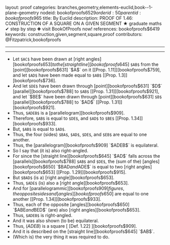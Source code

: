 layout: proof
categories: branches,geometry,elements-euclid,book--1-plane-geometry
nodeid: bookofproofs$6529
orderid: 50
parentid: bookofproofs$965
title: By Euclid
description: PROOF OF 1.46: CONSTRUCTION OF A SQUARE ON A GIVEN SEGMENT &#9733; graduate maths &#10004; step by step &#10010; visit BookOfProofs now!
references: bookofproofs$6419
keywords: construction,given,segment,square,proof
contributors: @Fitzpatrick,bookofproofs

---


---



* Let `$AC$` have been drawn at [right angles][bookofproofs$653] to the [straight line][bookofproofs$645] `$AB$` from the [point][bookofproofs$631] `$A$` on it [[Prop. 1.11]][bookofproofs$759], and let `$AD$` have been made equal to `$AB$` [[Prop. 1.3]][bookofproofs$736].
* And let `$DE$` have been drawn through [point][bookofproofs$631] `$D$` [parallel][bookofproofs$788] to `$AB$` [[Prop. 1.31]][bookofproofs$921], and let `$BE$` have been drawn through [point][bookofproofs$631] `$B$` [parallel][bookofproofs$788] to `$AD$` [[Prop. 1.31]][bookofproofs$921].
* Thus, `$ADEB$` is a [parallelogram][bookofproofs$909].
* Therefore, `$AB$` is equal to `$DE$`, and `$AD$` to `$BE$` [[Prop. 1.34]][bookofproofs$933].
* But, `$AB$` is equal to `$AD$`.
* Thus, the four (sides) `$BA$`, `$AD$`, `$DE$`, and `$EB$` are equal to one another.
* Thus, the [parallelogram][bookofproofs$909] `$ADEB$` is equilateral.
* So I say that (it is) also right-angled.
* For since the [straight line][bookofproofs$645] `$AD$` falls across the [parallels][bookofproofs$788] `$AB$` and `$DE$`, the (sum of the) [angles][bookofproofs$650] `$BAD$` and `$ADE$` is equal to two [right angles][bookofproofs$653] [[Prop. 1.29]][bookofproofs$915].
* But `$BAD$` (is a) [right angle][bookofproofs$653].
* Thus, `$ADE$` (is) also a [right angle][bookofproofs$653].
* And for [parallelogrammic][bookofproofs$909] figures, the opposite sides and [angles][bookofproofs$650] are equal to one another [[Prop. 1.34]][bookofproofs$933].
* Thus, each of the opposite [angles][bookofproofs$650] `$ABE$` and `$BED$` (are) also [right angles][bookofproofs$653].
* Thus, `$ADEB$` is right-angled.
* And it was also shown (to be) equilateral.
* Thus, ($ADEB$) is a square [ [Def. 1.22] ][bookofproofs$909].
* And it is described on the [straight line][bookofproofs$645] `$AB$`.
* (Which is) the very thing it was required to do.
